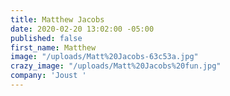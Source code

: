 ```yaml
---
title: Matthew Jacobs
date: 2020-02-20 13:02:00 -05:00
published: false
first_name: Matthew
image: "/uploads/Matt%20Jacobs-63c53a.jpg"
crazy_image: "/uploads/Matt%20Jacobs%20fun.jpg"
company: 'Joust '
---
```


